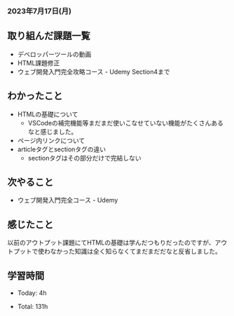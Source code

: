 ### 2023年7月17日(月)

## 取り組んだ課題一覧

- デベロッパーツールの動画
- HTML課題修正
- ウェブ開発入門完全攻略コース - Udemy Section4まで

## わかったこと

- HTMLの基礎について
  - VSCodeの補完機能等まだまだ使いこなせていない機能がたくさんあるなと感じました。
- ページ内リンクについて
- articleタグとsectionタグの違い
  - sectionタグはその部分だけで完結しない

## 次やること

- ウェブ開発入門完全コース - Udemy

## 感じたこと
以前のアウトプット課題にてHTMLの基礎は学んだつもりだったのですが、アウトプットで使わなかった知識は全く知らなくてまだまだだなと反省しました。

## 学習時間

- Today: 4h

- Total: 131h

